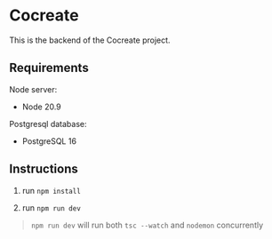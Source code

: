 # Cocreate

This is the backend of the Cocreate project.

## Requirements
Node server:
 - Node 20.9

Postgresql database:
 - PostgreSQL 16

## Instructions

1. run `npm install`

2. run `npm run dev`

> `npm run dev` will run both `tsc --watch` and `nodemon` concurrently

